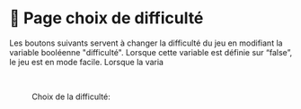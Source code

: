 # 🏃 Page choix de difficulté

Les boutons suivants servent à changer la difficulté du jeu en modifiant la variable booléenne "difficulté". Lorsque cette variable est définie sur “false”, le jeu est en mode facile. Lorsque la varia

<figure><img src="../../../../.gitbook/assets/Capture d’écran 2024-06-27 à 15.46.36.png" alt="" width="347"><figcaption><p>Choix de la difficulté:</p></figcaption></figure>
